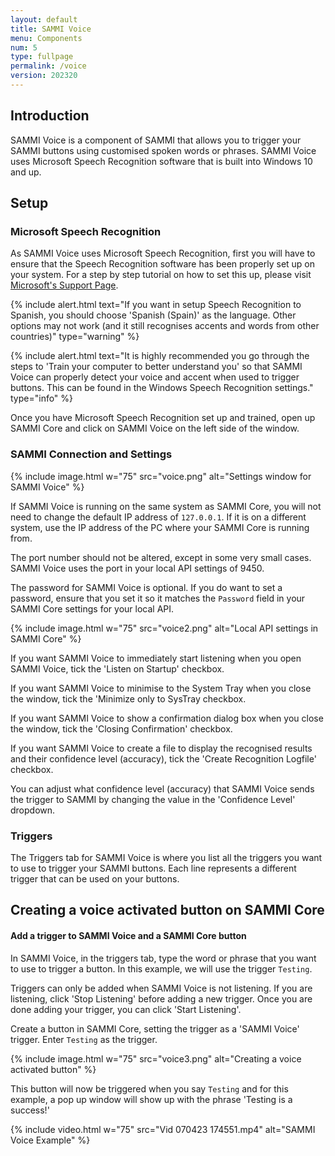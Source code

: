 ```yaml
---
layout: default
title: SAMMI Voice
menu: Components
num: 5
type: fullpage
permalink: /voice
version: 202320
---
```

## Introduction
SAMMI Voice is a component of SAMMI that allows you to trigger your SAMMI buttons using customised spoken words or phrases. SAMMI Voice uses Microsoft Speech Recognition software that is built into Windows 10 and up.

## Setup
### Microsoft Speech Recognition
As SAMMI Voice uses Microsoft Speech Recognition, first you will have to ensure that the Speech Recognition software has been properly set up on your system. For a step by step tutorial on how to set this up, please visit [Microsoft's Support Page](https://support.microsoft.com/en-us/windows/use-voice-recognition-in-windows-83ff75bd-63eb-0b6c-18d4-6fae94050571).

{% include alert.html text="If you want in setup Speech Recognition to Spanish, you should choose 'Spanish (Spain)' as the language. Other options may not work (and it still recognises accents and words from other countries)" type="warning" %} 

{% include alert.html text="It is highly recommended you go through the steps to 'Train your computer to better understand you' so that SAMMI Voice can properly detect your voice and accent when used to trigger buttons. This can be found in the Windows Speech Recognition settings." type="info" %}

Once you have Microsoft Speech Recognition set up and trained, open up SAMMI Core and click on SAMMI Voice on the left side of the window.

### SAMMI Connection and Settings
{% include image.html w="75" src="voice.png" alt="Settings window for SAMMI Voice" %}

If SAMMI Voice is running on the same system as SAMMI Core, you will not need to change the default IP address of `127.0.0.1`. If it is on a different system, use the IP address of the PC where your SAMMI Core is running from.

The port number should not be altered, except in some very small cases. SAMMI Voice uses the port in your local API settings of 9450.

The password for SAMMI Voice is optional. If you do want to set a password, ensure that you set it so it matches the `Password` field in your SAMMI Core settings for your local API. 

{% include image.html w="75" src="voice2.png" alt="Local API settings in SAMMI Core" %}

If you want SAMMI Voice to immediately start listening when you open SAMMI Voice, tick the 'Listen on Startup' checkbox.

If you want SAMMI Voice to minimise to the System Tray when you close the window, tick the 'Minimize only to SysTray checkbox. 

If you want SAMMI Voice to show a confirmation dialog box when you close the window, tick the 'Closing Confirmation' checkbox.

If you want SAMMI Voice to create a file to display the recognised results and their confidence level (accuracy), tick the 'Create Recognition Logfile' checkbox.

You can adjust what confidence level (accuracy) that SAMMI Voice sends the trigger to SAMMI by changing the value in the 'Confidence Level' dropdown.

### Triggers
The Triggers tab for SAMMI Voice is where you list all the triggers you want to use to trigger your SAMMI buttons. Each line represents a different trigger that can be used on your buttons.

## Creating a voice activated button on SAMMI Core

#### Add a trigger to SAMMI Voice and a SAMMI Core button
In SAMMI Voice, in the triggers tab, type the word or phrase that you want to use to trigger a button. In this example, we will use the trigger `Testing`. 

Triggers can only be added when SAMMI Voice is not listening. If you are listening, click 'Stop Listening' before adding a new trigger. Once you are done adding your trigger, you can click 'Start Listening'. 

Create a button in SAMMI Core, setting the trigger as a 'SAMMI Voice' trigger. Enter `Testing` as the trigger. 

{% include image.html w="75" src="voice3.png" alt="Creating a voice activated button" %}

This button will now be triggered when you say `Testing` and for this example, a pop up window will show up with the phrase 'Testing is a success!'

{% include video.html w="75" src="Vid 070423 174551.mp4" alt="SAMMI Voice Example" %}



